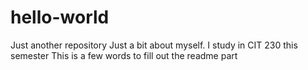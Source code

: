 # hello-world
Just another repository
Just a bit about myself. I study in CIT 230 this semester
This is a few words to fill out the readme part
